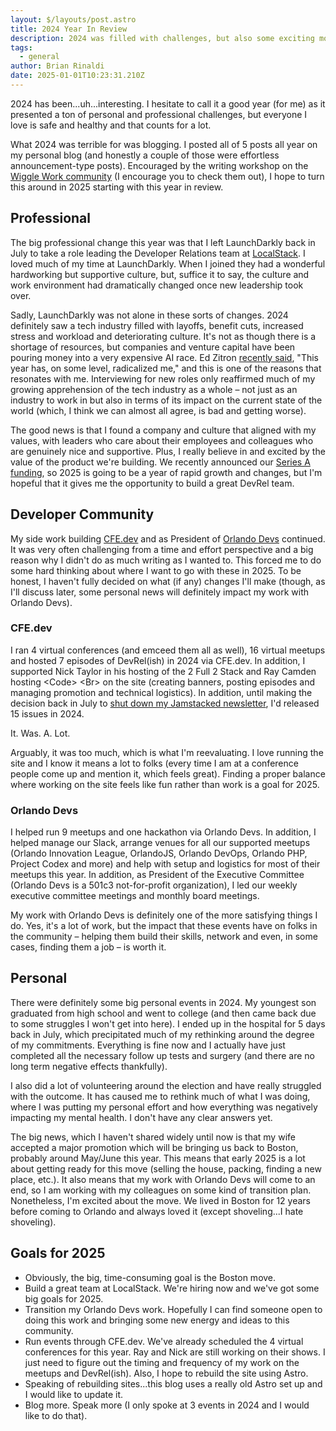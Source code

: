 ```yaml
---
layout: $/layouts/post.astro
title: 2024 Year In Review
description: 2024 was filled with challenges, but also some exciting moments.
tags:
  - general
author: Brian Rinaldi
date: 2025-01-01T10:23:31.210Z
---
```


2024 has been...uh...interesting. I hesitate to call it a good year (for me) as it presented a ton of personal and professional challenges, but everyone I love is safe and healthy and that counts for a lot.

What 2024 was terrible for was blogging. I posted all of 5 posts all year on my personal blog (and honestly a couple of those were effortless announcement-type posts). Encouraged by the writing workshop on the [Wiggle Work community](https://wiggle.work/) (I encourage you to check them out), I hope to turn this around in 2025 starting with this year in review.

## Professional

The big professional change this year was that I left LaunchDarkly back in July to take a role leading the Developer Relations team at [LocalStack](https://localstack.cloud). I loved much of my time at LaunchDarkly. When I joined they had a wonderful hardworking but supportive culture, but, suffice it to say, the culture and work environment had dramatically changed once new leadership took over.

Sadly, LaunchDarkly was not alone in these sorts of changes. 2024 definitely saw a tech industry filled with layoffs, benefit cuts, increased stress and workload and deteriorating culture. It's not as though there is a shortage of resources, but companies and venture capital have been pouring money into a very expensive AI race. Ed Zitron [recently said](https://www.wheresyoured.at/never-forgive-them/), "This year has, on some level, radicalized me," and this is one of the reasons that resonates with me. Interviewing for new roles only reaffirmed much of my growing apprehension of the tech industry as a whole – not just as an industry to work in but also in terms of its impact on the current state of the world (which, I think we can almost all agree, is bad and getting worse).

The good news is that I found a company and culture that aligned with my values, with leaders who care about their employees and colleagues who are genuinely nice and supportive. Plus, I really believe in and excited by the value of the product we're building. We recently announced our [Series A funding](https://blog.localstack.cloud/series-a-announcement/), so 2025 is going to be a year of rapid growth and changes, but I'm hopeful that it gives me the opportunity to build a great DevRel team.

## Developer Community

My side work building [CFE.dev](https://cfe.dev) and as President of [Orlando Devs](https://orlandodevs.com) continued. It was very often challenging from a time and effort perspective and a big reason why I didn't do as much writing as I wanted to. This forced me to do some hard thinking about where I want to go with these in 2025. To be honest, I haven't fully decided on what (if any) changes I'll make (though, as I'll discuss later, some personal news will definitely impact my work with Orlando Devs).

### CFE.dev

I ran 4 virtual conferences (and emceed them all as well), 16 virtual meetups and hosted 7 episodes of DevRel(ish) in 2024 via CFE.dev. In addition, I supported Nick Taylor in his hosting of the 2 Full 2 Stack and Ray Camden hosting &lt;Code&gt; &lt;Br&gt; on the site (creating banners, posting episodes and managing promotion and technical logistics). In addition, until making the decision back in July to [shut down my Jamstacked newsletter](https://cfe.dev/jamstacked/110/), I'd released 15 issues in 2024.

It. Was. A. Lot.

Arguably, it was too much, which is what I'm reevaluating. I love running the site and I know it means a lot to folks (every time I am at a conference people come up and mention it, which feels great). Finding a proper balance where working on the site feels like fun rather than work is a goal for 2025.

### Orlando Devs

I helped run 9 meetups and one hackathon via Orlando Devs. In addition, I helped manage our Slack, arrange venues for all our supported meetups (Orlando Innovation League, OrlandoJS, Orlando DevOps, Orlando PHP, Project Codex and more) and help with setup and logistics for most of their meetups this year. In addition, as President of the Executive Committee (Orlando Devs is a 501c3 not-for-profit organization), I led our weekly executive committee meetings and monthly board meetings.

My work with Orlando Devs is definitely one of the more satisfying things I do. Yes, it's a lot of work, but the impact that these events have on folks in the community – helping them build their skills, network and even, in some cases, finding them a job – is worth it.

## Personal

There were definitely some big personal events in 2024. My youngest son graduated from high school and went to college (and then came back due to some struggles I won't get into here). I ended up in the hospital for 5 days back in July, which precipitated much of my rethinking around the degree of my commitments. Everything is fine now and I actually have just completed all the necessary follow up tests and surgery (and there are no long term negative effects thankfully).

I also did a lot of volunteering around the election and have really struggled with the outcome. It has caused me to rethink much of what I was doing, where I was putting my personal effort and how everything was negatively impacting my mental health. I don't have any clear answers yet.

The big news, which I haven't shared widely until now is that my wife accepted a major promotion which will be bringing us back to Boston, probably around May/June this year. This means that early 2025 is a lot about getting ready for this move (selling the house, packing, finding a new place, etc.). It also means that my work with Orlando Devs will come to an end, so I am working with my colleagues on some kind of transition plan. Nonetheless, I'm excited about the move. We lived in Boston for 12 years before coming to Orlando and always loved it (except shoveling...I hate shoveling).

## Goals for 2025

* Obviously, the big, time-consuming goal is the Boston move.
* Build a great team at LocalStack. We're hiring now and we've got some big goals for 2025.
* Transition my Orlando Devs work. Hopefully I can find someone open to doing this work and bringing some new energy and ideas to this community.
* Run events through CFE.dev. We've already scheduled the 4 virtual conferences for this year. Ray and Nick are still working on their shows. I just need to figure out the timing and frequency of my work on the meetups and DevRel(ish). Also, I hope to rebuild the site using Astro.
* Speaking of rebuilding sites...this blog uses a really old Astro set up and I would like to update it.
* Blog more. Speak more (I only spoke at 3 events in 2024 and I would like to do that).